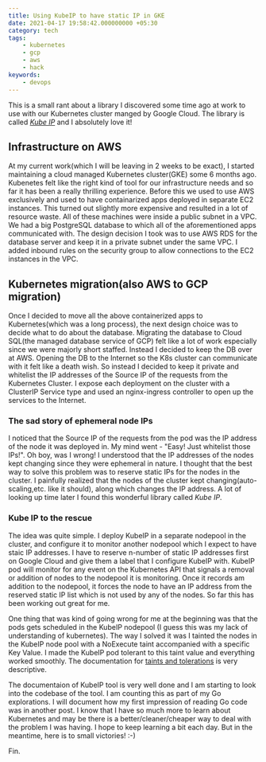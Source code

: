```yaml
---
title: Using KubeIP to have static IP in GKE
date: 2021-04-17 19:58:42.000000000 +05:30
category: tech
tags:
    - kubernetes
    - gcp
    - aws
    - hack
keywords:
    - devops
---
```




This is a small rant about a library I discovered some time ago  at work to use
with our Kubernetes cluster manged by Google Cloud. The library is called [*Kube
IP*](https://kubeip.com/ "Kube IP") and I absolutely love it!


## Infrastructure on AWS

At my current work(which I will be leaving in 2 weeks to be exact), I started
maintaining a cloud managed Kubernetes cluster(GKE) some 6 months ago. Kubenetes
felt like the right kind of tool for our infrastructure needs and so far it has
been a really thrilling experience. Before this we used to use AWS exclusively
and used to have containarized apps deployed in separate EC2 instances. This
turned out slightly more expensive and resulted in a lot of resource waste. All
of these machines were inside a public subnet in a VPC. We had a big PostgreSQL
database to which all of the aforementioned apps communicated with. The design
decision I took was to use AWS RDS for the database server and keep it in a
private subnet under the same VPC. I added inbound rules on the security group
to allow connections to the EC2 instances in the VPC.

## Kubernetes migration(also AWS to GCP migration)

Once I decided to move all the above containerized apps to Kubernetes(which was
a long process), the next design choice was to decide what to do about the
database. Migrating the database to Cloud SQL(the managed database service of
GCP) felt like a lot of work especially since we were majorly short staffed. Instead I decided
to keep the DB over at AWS. Opening the DB to the Internet so the K8s cluster
can communicate with it felt like a death wish. So instead I decided to keep it
private and whitelist the IP addresses of the Source IP of the requests from the
Kubernetes Cluster. I expose each deployment on the cluster with a ClusterIP 
Service type and used an nginx-ingress controller to open up the services to the
Internet.

### The sad story of ephemeral node IPs


I noticed that the Source IP of the requests from the pod was
the IP address of the node it was deployed in. My mind went -
"Easy! Just whitelist those IPs!". Oh boy, was I wrong! I understood that the IP
addresses of the nodes kept changing since they were ephemeral in nature. I
thought that the best way to solve this problem was to reserve static IPs for the
nodes in the cluster. I painfully realized that the nodes of the cluster kept
changing(auto-scaling,etc. like it should), along which changes the IP address.
A lot of looking up time later I found this wonderful library called *Kube IP*.


### Kube IP to the rescue

The idea was quite simple. I deploy KubeIP in a separate nodepool in the
cluster, and configure it to monitor another nodepool which I expect to have
staic IP addresses. I have to reserve n-number of static IP addresses first on
Google Cloud and give them a label that I configure KubeIP with. KubeIP pod will
monitor for any event on the Kubernetes API that signals a removal or addition of
nodes to the nodepool it is monitoring. Once it records am addition to the
nodepool, it forces the node to have an IP address from the reserved static IP
list which is not used by any of the nodes. So far this has been working out
great for me.

One thing that was kind of going wrong for me at the beginning was that the pods
gets scheduled in the KubeIP nodepool (I guess this was my lack of understanding
of kubernetes). The way I solved it was I tainted the nodes in the
KubeIP node pool with a NoExecute taint accompanied with a specific Key Value. I made
the KubeIP pod tolerant to this taint value and everything worked smoothly. The
documentation for [taints and
tolerations](https://kubernetes.io/docs/concepts/scheduling-eviction/taint-and-toleration/)
is very descriptive.

The documentaion of KubeIP tool is very well done and I am starting to look into
the codebase of the tool. I am counting this as part of my Go explorations. I
will document how my first impression of reading Go code was in another post. I
know that I have so much more to learn about Kubernetes and may be there is a
better/cleaner/cheaper way to deal with the problem I was having. I hope to keep
learning a bit each day. But in the meantime, here is to small victories! :-)


Fin.
